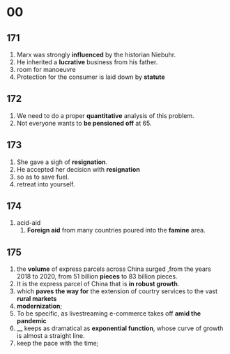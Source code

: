 # 00

## 171

1. Marx was strongly **influenced** by the historian Niebuhr.
2. He inherited a **lucrative** business from his father.
3. room for manoeuvre
4. Protection for the consumer is laid down by **statute**

## 172

1. We need to do a proper **quantitative** analysis of this problem.
2. Not everyone wants to **be pensioned off** at 65.

## 173

1. She gave a sigh of **resignation**.
2. He accepted her decision with **resignation**
3. so as to save fuel.
4. retreat into yourself.

## 174

1. acid-aid
   1. **Foreign aid** from many countries poured into the **famine** area.

## 175

1. the **volume** of express parcels across China surged ,from the years 2018 to 2020, from 51 billion **pieces** to 83 billion pieces.
2. It is the express parcel of China that is **in robust growth**.
3. which **paves the way for** the extension of courtry services to the vast **rural markets**
4. **modernization**;
5. To be specific, as livestreaming e-commerce takes off **amid the pandemic**
6. __ keeps as dramatical as **exponential function**, whose curve of growth is almost a straight line.
7. keep the pace with the time;

